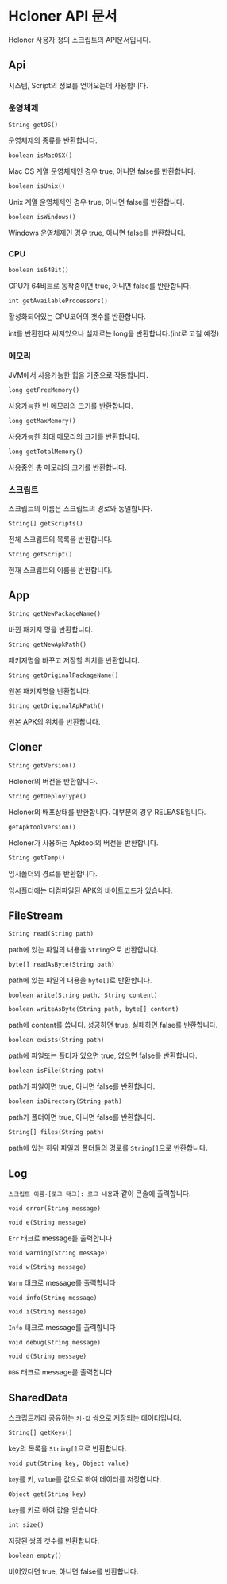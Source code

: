 # Hcloner API 문서
Hcloner 사용자 정의 스크립트의 API문서입니다.
## Api
시스템, Script의 정보를 얻어오는데 사용합니다.
### 운영체제
```
String getOS()
```
운영체제의 종류를 반환합니다.
```
boolean isMacOSX()
```
Mac OS 계열 운영체제인 경우 true, 아니면 false를 반환합니다.
```
boolean isUnix()
```
Unix 계열 운영체제인 경우 true, 아니면 false를 반환합니다.
```
boolean isWindows()
```
Windows 운영체제인 경우 true, 아니면 false를 반환합니다.
### CPU
```
boolean is64Bit()
```
CPU가 64비트로 동작중이면 true, 아니면 false를 반환합니다.
```
int getAvailableProcessors()
```
활성화되어있는 CPU코어의 갯수를 반환합니다.

int를 반환한다 써져있으나 실제로는 long을 반환합니다.(int로 고칠 예정)
### 메모리
JVM에서 사용가능한 힙을 기준으로 작동합니다.
```
long getFreeMemory()
```
사용가능한 빈 메모리의 크기를 반환합니다.
```
long getMaxMemory()
```
사용가능한 최대 메모리의 크기를 반환합니다.
```
long getTotalMemory()
```
사용중인 총 메모리의 크기를 반환합니다.
### 스크립트
스크립트의 이름은 스크립트의 경로와 동일합니다.
```
String[] getScripts()
```
전체 스크립트의 목록을 반환합니다.
```
String getScript()
```
현재 스크립트의 이름을 반환합니다.
## App
```
String getNewPackageName()
```
바뀐 패키지 명을 반환합니다.
```
String getNewApkPath()
```
패키지명을 바꾸고 저장할 위치를 반환합니다.
```
String getOriginalPackageName()
```
원본 패키지명을 반환합니다.
```
String getOriginalApkPath()
```
원본 APK의 위치를 반환합니다.
## Cloner
```
String getVersion()
```
Hcloner의 버전을 반환합니다.
```
String getDeployType()
```
Hcloner의 배포상태를 반환합니다. 대부분의 경우 RELEASE입니다.
```
getApktoolVersion()
```
Hcloner가 사용하는 Apktool의 버전을 반환합니다.
```
String getTemp()
```
임시폴더의 경로를 반환합니다.

임시폴더에는 디컴파일된 APK의 바이트코드가 있습니다.
## FileStream
```
String read(String path)
```
path에 있는 파일의 내용을 `String`으로 반환합니다.
```
byte[] readAsByte(String path)
```
path에 있는 파일의 내용을 `byte[]`로 반환합니다.
```
boolean write(String path, String content)
```
```
boolean writeAsByte(String path, byte[] content)
```
path에 content를 씁니다. 성공하면 true, 실패하면 false를 반환합니다.
```
boolean exists(String path)
```
path에 파일또는 폴더가 있으면 true, 없으면 false를 반환합니다.
```
boolean isFile(String path)
```
path가 파일이면 true, 아니면 false를 반환합니다.
```
boolean isDirectory(String path)
```
path가 폴더이면 true, 아니면 false를 반환합니다.

```
String[] files(String path)
```
path에 있는 하위 파일과 폴더들의 경로를 `String[]`으로 반환합니다.
## Log
`스크립트 이름-[로그 태그]: 로그 내용`과 같이 콘솔에 출력합니다.
```
void error(String message)
```
```
void e(String message)
```
`Err` 태크로 message를 출력합니다
```
void warning(String message)
```
```
void w(String message)
```
`Warn` 태크로 message를 출력합니다
```
void info(String message)
```
```
void i(String message)
```
`Info` 태크로 message를 출력합니다
```
void debug(String message)
```
```
void d(String message)
```
`DBG` 태크로 message를 출력합니다
## SharedData
스크립트끼리 공유하는 `키-값` 쌍으로 저장되는 데이터입니다.
```
String[] getKeys()
```
key의 목록을 `String[]`으로 반환합니다.
```
void put(String key, Object value)
```
`key`를 키, `value`를 값으로 하여 데이터를 저장합니다.
```
Object get(String key)
```
`key`를 키로 하여 값을 얻습니다.
```
int size()
```
저장된 쌍의 갯수를 반환합니다.
```
boolean empty()
```
비어있다면 true, 아니면 false를 반환합니다.

